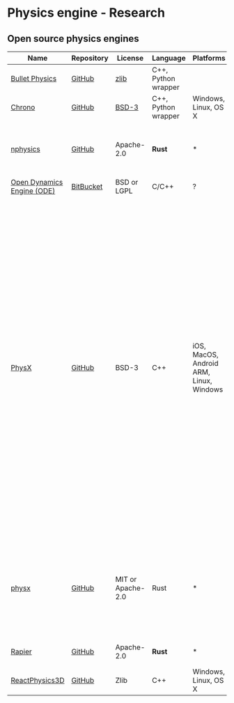 # Physics engine - Research

## Open source physics engines

| Name | Repository | License | Language | Platforms | Notes |
|--|--|--|--|--|--|
| [Bullet Physics](https://pybullet.org/wordpress) | [GitHub](https://github.com/bulletphysics/bullet3) | [zlib](http://opensource.org/licenses/Zlib) | C++, Python wrapper | | |
| [Chrono](https://projectchrono.org/) | [GitHub](https://github.com/projectchrono/chrono) | [BSD-3](https://github.com/projectchrono/chrono/blob/develop/LICENSE) | C++,  Python wrapper | Windows, Linux, OS X | |
| [nphysics](https://nphysics.org/) | [GitHub](https://github.com/dimforge/nphysics) | Apache-2.0 | **Rust** | * | Passively maintained, superseded by Rapier. [Interactive demos](http://demo.nphysics.org) |
| [Open Dynamics Engine (ODE)](http://www.ode.org/) | [BitBucket](https://bitbucket.org/odedevs/ode/src/master/) | BSD or LGPL | C/C++ | ? | |
| [PhysX](https://developer.nvidia.com/physx-sdk) | [GitHub](https://github.com/NVIDIAGameWorks/PhysX) | BSD-3 | C++ | iOS, MacOS, Android ARM, Linux, Windows | [Developer guide](https://gameworksdocs.nvidia.com/simulation.html). Does not require NVIDIA GPU, but will take advantage of if present. In addition to BSD-3 licensed platforms, unchanged NVIDIA EULA platforms: X1, PS4, Switch. Integrated as built-in 3D physics engine for Unity, except when using DOTS (data-oriented) stack which uses a [proprietary engine](https://unity.com/unity/physics) that can be combined with Havok (additional reading: [Introduction to Unity physics](https://docs.unity3d.com/Packages/com.unity.physics@0.0/manual/index.html?_gl=1*oc05n9*_ga*NDc1ODQ2OTk3LjE2MjgxMDgzMzI.*_ga_1S78EFL1W5*MTYyODEwODM0Ni4xLjEuMTYyODEwODY4MS42MA..&_ga=2.236949249.1220063820.1628108332-475846997.1628108332)). Also integrated in Unreal (v3+4), and Stingray (Autodesk, discontinued?). |
| [physx](https://crates.io/crates/physx) | [GitHub](https://github.com/EmbarkStudios/physx-rs) | MIT or Apache-2.0 | Rust | * | [Embark Studios](https://www.embark-studios.com/) maintains unofficial Rust bindings for PhysX in this high-level crate, and also the unsafe low-level crate [physx-sys](https://crates.io/crates/physx-sys/0.4.14). |
| [Rapier](https://rapier.rs) | [GitHub](https://github.com/dimforge/rapier) | Apache-2.0 | **Rust** | * | Part of Dimforge. [Roadmap](https://www.dimforge.com/blog/2021/01/01/physics-simulation-with-rapier-2021-roadmap/#rapier-roadmap-for-2021) |
| [ReactPhysics3D](https://www.reactphysics3d.com/) | [GitHub](https://github.com/DanielChappuis/reactphysics3d) | Zlib | C++ | Windows, Linux, OS X | |
